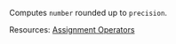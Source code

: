 Computes <code>number</code> rounded up to <code>precision</code>.

Resources: [Assignment Operators](https://developer.mozilla.org/en-US/docs/Web/JavaScript/Reference/Operators/Assignment_Operators#Exponentiation_assignment)
